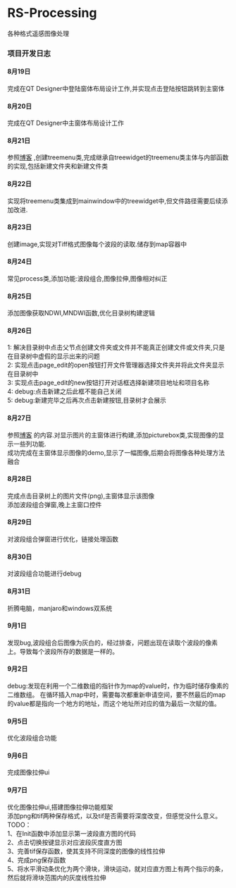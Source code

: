 # RS-Processing

各种格式遥感图像处理

### 项目开发日志

#### **8月19日**

完成在QT Designer中登陆窗体布局设计工作,并实现点击登陆按钮跳转到主窗体

#### **8月20日**

完成在QT Designer中主窗体布局设计工作

#### **8月21日**

参照<a href="https://blog.csdn.net/qq_37386287/article/details/107885260" target="_blank">博客</a>
,创建treemenu类,完成继承自treewidget的treemenu类主体与内部函数的实现,包括新建文件夹和新建文件类

#### **8月22日**

实现将treemenu类集成到mainwindow中的treewidget中,但文件路径需要后续添加改进.

#### **8月23日**

创建image,实现对Tiff格式图像每个波段的读取.储存到map容器中

#### **8月24日**

常见process类,添加功能:波段组合,图像拉伸,图像相对纠正

#### **8月25日**

添加图像获取NDWI,MNDWI函数,优化目录树构建逻辑

#### **8月26日**

1: 解决目录树中点击父节点创建文件夹或文件并不能真正创建文件或文件夹,只是在目录树中虚假的显示出来的问题  
2: 实现点击page_edit的open按钮打开文件管理器选择文件夹并将此文件夹显示在目录树中  
3: 实现点击page_edit的new按钮打开对话框选择新建项目地址和项目名称  
4: debug:点击新建之后此框不能自己关闭                     
5: debug:新建完毕之后再次点击新建按钮,目录树才会展示

#### **8月27日**

参照<a href="https://blog.csdn.net/liyuanbhu/article/details/46687495">博客</a>
的内容.对显示图片的主窗体进行构建,添加picturebox类,实现图像的显示一些列功能.  
成功完成在主窗体显示图像的demo,显示了一幅图像,后期会将图像各种处理方法融合

#### **8月28日**

完成点击目录树上的图片文件(png),主窗体显示该图像  
添加波段组合弹窗,晚上主窗口控件

#### **8月29日**
对波段组合弹窗进行优化，链接处理函数

#### **8月30日**
对波段组合功能进行debug

#### **8月31日**
折腾电脑，manjaro和windows双系统

#### **9月1日**
发现bug,波段组合后图像为灰白的，经过排查，问题出现在读取个波段的像素上。导致每个波段所存的数据是一样的。

#### **9月2日**
debug:发现在利用一个二维数组的指针作为map的value时，作为临时储存像素的二维数组。
在循环插入map中时，需要每次都重新申请空间，要不然最后的map的value都是指向一个地方的地址，而这个地址所对应的值为最后一次赋的值。

#### **9月5日**
优化波段组合功能

#### **9月6日**
完成图像拉伸ui

#### **9月7日**
优化图像拉伸ui,搭建图像拉伸功能框架  
添加png和tif两种保存格式，以及tif是否需要将深度改变，但感觉没什么意义。  
TODO：  
1、在Init函数中添加显示第一波段直方图的代码  
2、点击切换按键显示对应波段灰度直方图  
3、完善tif保存函数，使其支持不同深度的图像的线性拉伸  
4、完成png保存函数  
5、将水平滑动条优化为两个滑块，滑块运动，就对应直方图上有两个指示的条，然后就将滑块范围内的灰度线性拉伸